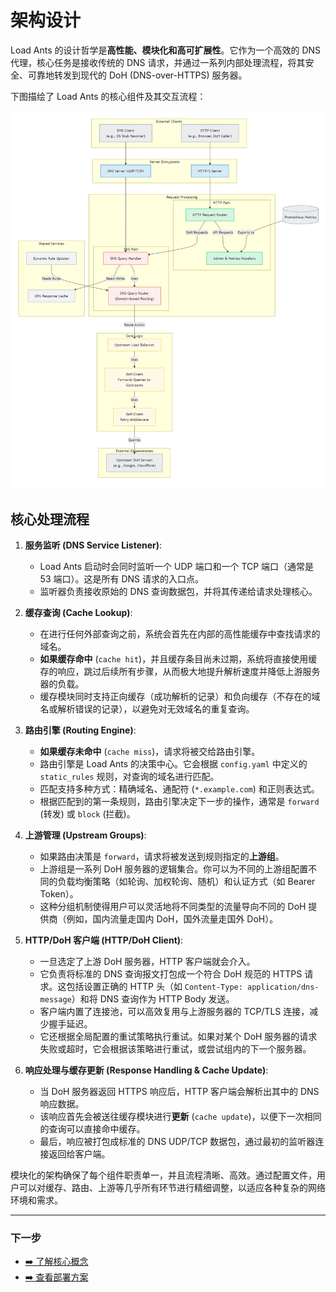 # 架构设计

Load Ants 的设计哲学是**高性能、模块化和高可扩展性**。它作为一个高效的 DNS 代理，核心任务是接收传统的 DNS 请求，并通过一系列内部处理流程，将其安全、可靠地转发到现代的 DoH (DNS-over-HTTPS) 服务器。

下图描绘了 Load Ants 的核心组件及其交互流程：

![architecture](../images/architecture.png)

## 核心处理流程

1.  **服务监听 (DNS Service Listener)**:

    -   Load Ants 启动时会同时监听一个 UDP 端口和一个 TCP 端口（通常是 53 端口）。这是所有 DNS 请求的入口点。
    -   监听器负责接收原始的 DNS 查询数据包，并将其传递给请求处理核心。

2.  **缓存查询 (Cache Lookup)**:

    -   在进行任何外部查询之前，系统会首先在内部的高性能缓存中查找请求的域名。
    -   **如果缓存命中** (`cache hit`)，并且缓存条目尚未过期，系统将直接使用缓存的响应，跳过后续所有步骤，从而极大地提升解析速度并降低上游服务器的负载。
    -   缓存模块同时支持正向缓存（成功解析的记录）和负向缓存（不存在的域名或解析错误的记录），以避免对无效域名的重复查询。

3.  **路由引擎 (Routing Engine)**:

    -   **如果缓存未命中** (`cache miss`)，请求将被交给路由引擎。
    -   路由引擎是 Load Ants 的决策中心。它会根据 `config.yaml` 中定义的 `static_rules` 规则，对查询的域名进行匹配。
    -   匹配支持多种方式：精确域名、通配符 (`*.example.com`) 和正则表达式。
    -   根据匹配到的第一条规则，路由引擎决定下一步的操作，通常是 `forward` (转发) 或 `block` (拦截)。

4.  **上游管理 (Upstream Groups)**:

    -   如果路由决策是 `forward`，请求将被发送到规则指定的**上游组**。
    -   上游组是一系列 DoH 服务器的逻辑集合。你可以为不同的上游组配置不同的负载均衡策略（如轮询、加权轮询、随机）和认证方式（如 Bearer Token）。
    -   这种分组机制使得用户可以灵活地将不同类型的流量导向不同的 DoH 提供商（例如，国内流量走国内 DoH，国外流量走国外 DoH）。

5.  **HTTP/DoH 客户端 (HTTP/DoH Client)**:

    -   一旦选定了上游 DoH 服务器，HTTP 客户端就会介入。
    -   它负责将标准的 DNS 查询报文打包成一个符合 DoH 规范的 HTTPS 请求。这包括设置正确的 HTTP 头（如 `Content-Type: application/dns-message`）和将 DNS 查询作为 HTTP Body 发送。
    -   客户端内置了连接池，可以高效复用与上游服务器的 TCP/TLS 连接，减少握手延迟。
    -   它还根据全局配置的重试策略执行重试。如果对某个 DoH 服务器的请求失败或超时，它会根据该策略进行重试，或尝试组内的下一个服务器。

6.  **响应处理与缓存更新 (Response Handling & Cache Update)**:
    -   当 DoH 服务器返回 HTTPS 响应后，HTTP 客户端会解析出其中的 DNS 响应数据。
    -   该响应首先会被送往缓存模块进行**更新** (`cache update`)，以便下一次相同的查询可以直接命中缓存。
    -   最后，响应被打包成标准的 DNS UDP/TCP 数据包，通过最初的监听器连接返回给客户端。

模块化的架构确保了每个组件职责单一，并且流程清晰、高效。通过配置文件，用户可以对缓存、路由、上游等几乎所有环节进行精细调整，以适应各种复杂的网络环境和需求。

---

### 下一步

-   [➡️ 了解核心概念](../concepts/index.md)
-   [➡️ 查看部署方案](../deployment/index.md)
